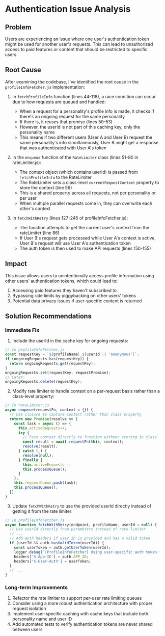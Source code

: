 # Authentication Issue Analysis

## Problem
Users are experiencing an issue where one user's authentication token might be used for another user's requests. This can lead to unauthorized access to paid features or content that should be restricted to specific users.

## Root Cause
After examining the codebase, I've identified the root cause in the `profileInfoFetcher.js` implementation:

1. In `fetchProfileInfo` function (lines 44-118), a race condition can occur due to how requests are queued and handled:
   - When a request for a personality's profile info is made, it checks if there's an ongoing request for the same personality
   - If there is, it reuses that promise (lines 50-53)
   - However, the userId is not part of this caching key, only the personality name
   - This means if two different users (User A and User B) request the same personality's info simultaneously, User B might get a response that was authenticated with User A's token

2. In the `enqueue` function of the `RateLimiter` class (lines 51-80 in rateLimiter.js):
   - The context object (which contains userId) is passed from `fetchProfileInfo` to the RateLimiter
   - The RateLimiter sets a class-level `currentRequestContext` property to store the context (line 56)
   - This is a shared property across all requests, not per personality or per user
   - When multiple parallel requests come in, they can overwrite each other's context

3. In `fetchWithRetry` (lines 127-246 of profileInfoFetcher.js):
   - The function attempts to get the current user's context from the rateLimiter (line 86)
   - If User B's request gets processed while User A's context is active, User B's request will use User A's authentication token
   - The auth token is then used to make API requests (lines 150-155)

## Impact
This issue allows users to unintentionally access profile information using other users' authentication tokens, which could lead to:
1. Accessing paid features they haven't subscribed to
2. Bypassing rate limits by piggybacking on other users' tokens
3. Potential data privacy issues if user-specific content is returned

## Solution Recommendations

### Immediate Fix
1. Include the userId in the cache key for ongoing requests:
```javascript
// In profileInfoFetcher.js
const requestKey = `${profileName}_${userId || 'anonymous'}`;
if (ongoingRequests.has(requestKey)) {
  return ongoingRequests.get(requestKey);
}
ongoingRequests.set(requestKey, requestPromise);
// Later:
ongoingRequests.delete(requestKey);
```

2. Modify rate limiter to handle context on a per-request basis rather than a class-level property:
```javascript
// In rateLimiter.js
async enqueue(requestFn, context = {}) {
  // Use closure to capture context rather than class property
  return new Promise(resolve => {
    const task = async () => {
      this.activeRequests++;
      try {
        // Pass context directly to function without storing in class
        const result = await requestFn(this, context);
        resolve(result);
      } catch (_) {
        resolve(null);
      } finally {
        this.activeRequests--;
        this.processQueue();
      }
    };
    this.requestQueue.push(task);
    this.processQueue();
  });
}
```

3. Update `fetchWithRetry` to use the provided userId directly instead of getting it from the rate limiter:
```javascript
// In profileInfoFetcher.js
async function fetchWithRetry(endpoint, profileName, userId = null) {
  // Use userId directly from parameters instead of rate limiter
  // ...
  // Add auth headers if user ID is provided and has a valid token
  if (userId && auth.hasValidToken(userId)) {
    const userToken = auth.getUserToken(userId);
    logger.debug(`[ProfileInfoFetcher] Using user-specific auth token for user ${userId}`);
    headers['X-App-ID'] = auth.APP_ID;
    headers['X-User-Auth'] = userToken;
  }
  // ...
}
```

### Long-term Improvements
1. Refactor the rate limiter to support per-user rate limiting queues
2. Consider using a more robust authentication architecture with proper request isolation
3. Implement user-specific caching with cache keys that include both personality name and user ID
4. Add automated tests to verify authentication tokens are never shared between users